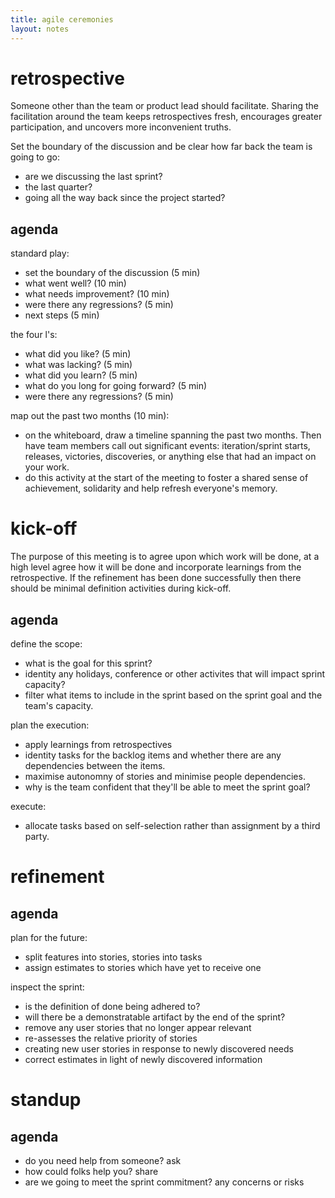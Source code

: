 ```yaml
---
title: agile ceremonies
layout: notes
---
```


# retrospective

Someone other than the team or product lead should facilitate. Sharing the facilitation around the team keeps retrospectives fresh, encourages greater participation, and uncovers more inconvenient truths.

Set the boundary of the discussion and be clear how far back the team is going to go:

- are we discussing the last sprint? 
- the last quarter?
- going all the way back since the project started? 

## agenda

standard play:

- set the boundary of the discussion (5 min)
- what went well? (10 min)
- what needs improvement? (10 min)
- were there any regressions? (5 min)
- next steps (5 min)

the four l's:

- what did you like? (5 min)
- what was lacking? (5 min)
- what did you learn? (5 min)
- what do you long for going forward? (5 min)
- were there any regressions? (5 min)

map out the past two months (10 min):

- on the whiteboard, draw a timeline spanning the past two months. Then have team members call out significant events: iteration/sprint starts, releases, victories, discoveries, or anything else that had an impact on your work.
- do this activity at the start of the meeting to foster a shared sense of achievement, solidarity and help refresh everyone's memory.

# kick-off

The purpose of this meeting is to agree upon which work will be done, at a high level agree how it will be done and incorporate learnings from the retrospective. If the refinement has been done successfully then there should be minimal definition activities during kick-off.

## agenda

define the scope:

- what is the goal for this sprint?
- identity any holidays, conference or other activites that will impact sprint capacity?
- filter what items to include in the sprint based on the sprint goal and the team's capacity.

plan the execution:

- apply learnings from retrospectives
- identity tasks for the backlog items and whether there are any dependencies between the items.
- maximise autonomny of stories and minimise people dependencies.
- why is the team confident that they'll be able to meet the sprint goal?

execute:

- allocate tasks based on self-selection rather than assignment by a third party.

# refinement

## agenda

plan for the future:

- split features into stories, stories into tasks
- assign estimates to stories which have yet to receive one

inspect the sprint:

- is the definition of done being adhered to?
- will there be a demonstratable artifact by the end of the sprint?
- remove any user stories that no longer appear relevant
- re-assesses the relative priority of stories
- creating new user stories in response to newly discovered needs
- correct estimates in light of newly discovered information


# standup

## agenda

- do you need help from someone? ask
- how could folks help you? share
- are we going to meet the sprint commitment? any concerns or risks
